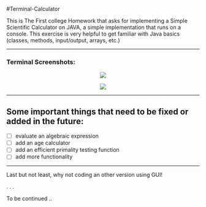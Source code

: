 #Terminal-Calculator

This is The First college Homework that asks for implementing a Simple Scientific Calculator on JAVA, a simple implementation that runs on a console. 
This exercise is very helpful to get familiar with Java basics (classes, methods, input/output, arrays, etc.)

---

### Terminal Screenshots:
<p align="center">
  <img  src="https://github.com/AbdeltwabMF/Terminal-Calculator/tree/main/screenshots/1.png">
<p align="center">
  <img  src="https://github.com/AbdeltwabMF/Terminal-Calculator/tree/main/screenshots/2.png">

---

## Some important things that need to be fixed or added in the future:
- [ ] evaluate an algebraic expression
- [ ] add an age calculator
- [ ] add an efficient primality testing function
- [ ] add more functionality

---

Last but not least, why not coding an other version using GUI!

. . .

To be continued ..
